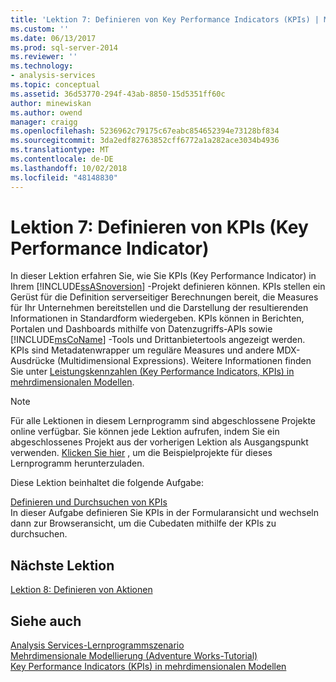 ```yaml
---
title: 'Lektion 7: Definieren von Key Performance Indicators (KPIs) | Microsoft-Dokumentation'
ms.custom: ''
ms.date: 06/13/2017
ms.prod: sql-server-2014
ms.reviewer: ''
ms.technology:
- analysis-services
ms.topic: conceptual
ms.assetid: 36d53770-294f-43ab-8850-15d5351ff60c
author: minewiskan
ms.author: owend
manager: craigg
ms.openlocfilehash: 5236962c79175c67eabc854652394e73128bf834
ms.sourcegitcommit: 3da2edf82763852cff6772a1a282ace3034b4936
ms.translationtype: MT
ms.contentlocale: de-DE
ms.lasthandoff: 10/02/2018
ms.locfileid: "48148830"
---
```

# <a name="lesson-7-defining-key-performance-indicators-kpis"></a>Lektion 7: Definieren von KPIs (Key Performance Indicator)
  In dieser Lektion erfahren Sie, wie Sie KPIs (Key Performance Indicator) in Ihrem [!INCLUDE[ssASnoversion](../includes/ssasnoversion-md.md)] -Projekt definieren können. KPIs stellen ein Gerüst für die Definition serverseitiger Berechnungen bereit, die Measures für Ihr Unternehmen bereitstellen und die Darstellung der resultierenden Informationen in Standardform wiedergeben. KPIs können in Berichten, Portalen und Dashboards mithilfe von Datenzugriffs-APIs sowie [!INCLUDE[msCoName](../includes/msconame-md.md)] -Tools und Drittanbietertools angezeigt werden. KPIs sind Metadatenwrapper um reguläre Measures und andere MDX-Ausdrücke (Multidimensional Expressions). Weitere Informationen finden Sie unter [Leistungskennzahlen &#40;Key Performance Indicators, KPIs&#41; in mehrdimensionalen Modellen](multidimensional-models/key-performance-indicators-kpis-in-multidimensional-models.md).  
  
> [!NOTE]  
>  Für alle Lektionen in diesem Lernprogramm sind abgeschlossene Projekte online verfügbar. Sie können jede Lektion aufrufen, indem Sie ein abgeschlossenes Projekt aus der vorherigen Lektion als Ausgangspunkt verwenden. [Klicken Sie hier](http://go.microsoft.com/fwlink/?LinkID=221866) , um die Beispielprojekte für dieses Lernprogramm herunterzuladen.  
  
 Diese Lektion beinhaltet die folgende Aufgabe:  
  
 [Definieren und Durchsuchen von KPIs](lesson-7-1-defining-and-browsing-kpis.md)  
 In dieser Aufgabe definieren Sie KPIs in der Formularansicht und wechseln dann zur Browseransicht, um die Cubedaten mithilfe der KPIs zu durchsuchen.  
  
## <a name="next-lesson"></a>Nächste Lektion  
 [Lektion 8: Definieren von Aktionen](lesson-8-defining-actions.md)  
  
## <a name="see-also"></a>Siehe auch  
 [Analysis Services-Lernprogrammszenario](analysis-services-tutorial-scenario.md)   
 [Mehrdimensionale Modellierung &#40;Adventure Works-Tutorial&#41;](multidimensional-modeling-adventure-works-tutorial.md)   
 [Key Performance Indicators &#40;KPIs&#41; in mehrdimensionalen Modellen](multidimensional-models/key-performance-indicators-kpis-in-multidimensional-models.md)  
  
  
